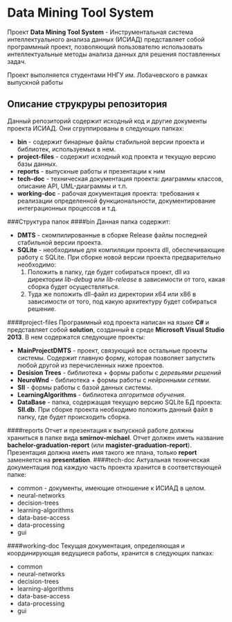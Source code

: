 # Data Mining Tool System
Проект **Data Mining Tool System** - Инструментальная система интеллектуального анализа данных (ИСИАД) представляет собой программный проект, позволяющий пользователю использовать интеллектуальные методы анализа данных для решения поставленных задач.

 Проект выполняется студентами ННГУ им. Лобачевского в рамках выпускной работы
## Описание струкруры репозитория

Данный репозиторий содержит исходный код и другие документы проекта ИСИАД. Они сгруппированы в следующих папках:

- **bin** - содержит бинарные файлы стабильной версии проекта и библиотек, используемых в нем.
- **project-files** - содержит исходный код проекта и текущую версию базы данных.
- **reports** - выпускные работы и презентации к ним
- **tech-doc** - техническая документация проекта: диаграммы классов, описание API, UML-диаграммы и т.п.
- **working-doc** - рабочая документация проекта: требования к реализации определенной функциональности, документирование интеграционных процессов и т.д.

###Структура папок
####bin
Данная папка содержит:

- **DMTS** - скомпилированные в сборке Release файлы последней стабильной версии проекта.
- **SQLite** - необходимые для компиляции проекта dll, обеспечивающие работу с SQLite. При сборке новой версии проекта предварительно необходимо:
	1. Положить в папку, где будет собираться проект, dll из директории *lib-debug* или *lib-release* в зависимости от того, какая сборка будет осуществляться.
	2. Туда же положить dll-файл из директории x64 или x86 в зависимости от того, под какую архитектуру будет собираться решение.

####project-files
Программный код проекта написан на языке **C#** и представляет собой **solution**, созданный в среде **Microsoft Visual Studio 2013**. В нем содержатся следующие проекты:

- **MainProjectDMTS** - проект, связующий все остальные проекты системы. Содержит главную форму, которая позволяет запустить любой другой из перечисленных ниже проектов.
- **Desision Trees** - библиотека + формы работы с *деревьями решений*
- **NeuroWnd** - библиотека + формы работы с *нейронными сетями*.
- **SII** - формы работы с базой данных системы.
- **LearningAlgorithms** - библиотека *алгоритмов обучения*.  
- **DataBase** - папка, содержащая текущую версию SQLite БД проекта: **SII.db**. При сборке проекта необходимо положить данный файл в папку, где будет происходить сборка.

####reports
Отчет и презентация к выпускной работе должны храниться в папке вида **smirnov-michael**. Отчет должен иметь название **bachelor-graduation-report** (или **magister-graduation-report**). Презентация должна иметь имя такого же плана, только **report** заменяется на  **presentation**.
####tech-doc
Актуальная техническая документация под каждую часть проекта хранится в соответствующей папке:
- common - документы, имеющие отношение к ИСИАД в целом.
- neural-networks
- decision-trees
- learning-algorithms
- data-base-access
- data-processing
- gui

####working-doc
Текущая документация, определяющая и координирующая ведущиеся работы, хранится в следующих папках:

- common
- neural-networks
- decision-trees
- learning-algorithms
- data-base-access
- data-processing
- gui
